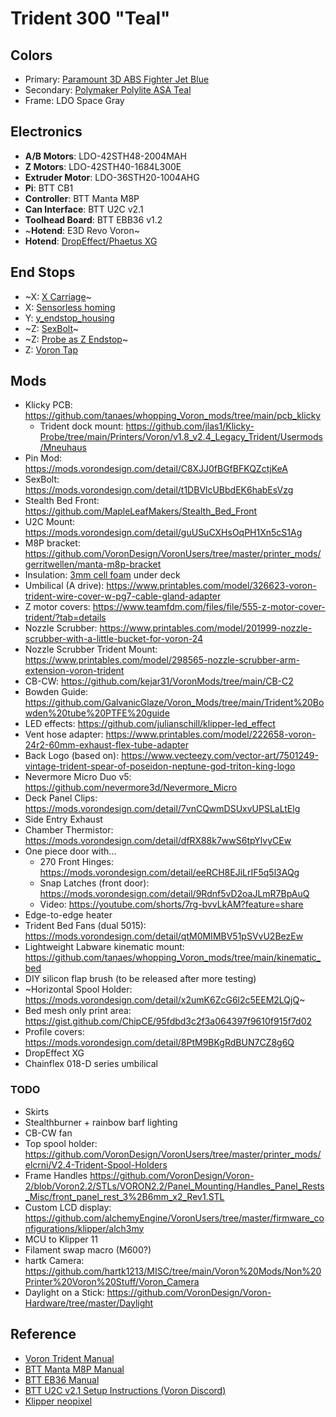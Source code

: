 # Trident 300 "Teal"

## Colors
  - Primary: [Paramount 3D ABS Fighter Jet Blue](https://www.paramount-3d.com/product-page/abs-pantone-fighter-jet-blue-7546c-1-75mm-1kg-filament-fbrl50087546c)
  - Secondary: [Polymaker Polylite ASA Teal](https://us.polymaker.com/products/polylite-asa?variant=40294530940985)
  - Frame: LDO Space Gray

## Electronics
 - **A/B Motors**: LDO-42STH48-2004MAH
 - **Z Motors**: LDO-42STH40-1684L300E
 - **Extruder Motor**: LDO-36STH20-1004AHG
 - **Pi**: BTT CB1
 - **Controller**: BTT Manta M8P
 - **Can Interface**: BTT U2C v2.1
 - **Toolhead Board**: BTT EBB36 v1.2
 - ~**Hotend**: E3D Revo Voron~
 - **Hotend**: [DropEffect/Phaetus XG](https://dropeffect.phaetus.com/products/xg-hotend)

## End Stops
 - ~X: [X Carriage](https://github.com/VoronDesign/Voron-Stealthburner/tree/main/STLs/X_Carriage)~
 - X: [Sensorless homing](https://mmone.github.io/klipper/Sensorless_Homing.html)
 - Y: [y_endstop_housing](https://github.com/VoronDesign/Voron-Trident/blob/main/STLs/Gantry/AB_Drive_Units/%5Ba%5D_y_endstop_housing.stl)
 - ~Z: [SexBolt](https://mods.vorondesign.com/detail/t1DBVlcUBbdEK6habEsVzg)~ 
 - ~Z: [Probe as Z Endstop](https://github.com/Klipper3d/klipper/blob/master/config/sample-probe-as-z-endstop.cfg)~
 - Z: [Voron Tap](https://github.com/VoronDesign/Voron-Tap)

## Mods
 - Klicky PCB: https://github.com/tanaes/whopping_Voron_mods/tree/main/pcb_klicky
   - Trident dock mount: https://github.com/jlas1/Klicky-Probe/tree/main/Printers/Voron/v1.8_v2.4_Legacy_Trident/Usermods/Mneuhaus
 - Pin Mod: https://mods.vorondesign.com/detail/C8XJJ0fBGfBFKQZctjKeA
 - SexBolt: https://mods.vorondesign.com/detail/t1DBVlcUBbdEK6habEsVzg
 - Stealth Bed Front: https://github.com/MapleLeafMakers/Stealth_Bed_Front
 - U2C Mount: https://mods.vorondesign.com/detail/guUSuCXHsOqPH1Xn5cS1Ag 
 - M8P bracket: https://github.com/VoronDesign/VoronUsers/tree/master/printer_mods/gerritwellen/manta-m8p-bracket
 - Insulation: [3mm cell foam](https://www.amazon.com/dp/B01KX94XE6?psc=1&ref=ppx_yo2ov_dt_b_product_details) under deck
 - Umbilical (A drive): https://www.printables.com/model/326623-voron-trident-wire-cover-w-pg7-cable-gland-adapter
 - Z motor covers: https://www.teamfdm.com/files/file/555-z-motor-cover-trident/?tab=details
 - Nozzle Scrubber: https://www.printables.com/model/201999-nozzle-scrubber-with-a-little-bucket-for-voron-24
 - Nozzle Scrubber Trident Mount: https://www.printables.com/model/298565-nozzle-scrubber-arm-extension-voron-trident
 - CB-CW: https://github.com/kejar31/VoronMods/tree/main/CB-C2
 - Bowden Guide: https://github.com/GalvanicGlaze/Voron_Mods/tree/main/Trident%20Bowden%20tube%20PTFE%20guide
 - LED effects: https://github.com/julianschill/klipper-led_effect
 - Vent hose adapter: https://www.printables.com/model/222658-voron-24r2-60mm-exhaust-flex-tube-adapter
 - Back Logo (based on): https://www.vecteezy.com/vector-art/7501249-vintage-trident-spear-of-poseidon-neptune-god-triton-king-logo
 - Nevermore Micro Duo v5: https://github.com/nevermore3d/Nevermore_Micro
 - Deck Panel Clips: https://mods.vorondesign.com/detail/7vnCQwmDSUxvUPSLaLtElg
 - Side Entry Exhaust
 - Chamber Thermistor: https://mods.vorondesign.com/detail/dfRX88k7wwS6tpYlvyCEw
 - One piece door with...
   - 270 Front Hinges: https://mods.vorondesign.com/detail/eeRCH8EJiLrIF5q5l3AQg
   - Snap Latches (front door): https://mods.vorondesign.com/detail/9Rdnf5vD2oaJLmR7BpAuQ
   - Video: https://youtube.com/shorts/7rg-bvvLkAM?feature=share
 - Edge-to-edge heater
 - Trident Bed Fans (dual 5015): https://mods.vorondesign.com/detail/qtM0MIMBV51pSVvU2BezEw
 - Lightweight Labware kinematic mount: https://github.com/tanaes/whopping_Voron_mods/tree/main/kinematic_bed
 - DIY silicon flap brush (to be released after more testing)
 - ~Horizontal Spool Holder: https://mods.vorondesign.com/detail/x2umK6ZcG6l2c5EEM2LQjQ~
 - Bed mesh only print area: https://gist.github.com/ChipCE/95fdbd3c2f3a064397f9610f915f7d02
 - Profile covers: https://mods.vorondesign.com/detail/8PtM9BKgRdBUN7CZ8g6Q
 - DropEffect XG
 - Chainflex 018-D series umbilical
 
### TODO
 - Skirts 
 - Stealthburner + rainbow barf lighting
 - CB-CW fan
 - Top spool holder: https://github.com/VoronDesign/VoronUsers/tree/master/printer_mods/elcrni/V2.4-Trident-Spool-Holders
 - Frame Handles https://github.com/VoronDesign/Voron-2/blob/Voron2.2/STLs/VORON2.2/Panel_Mounting/Handles_Panel_Rests_Misc/front_panel_rest_3%2B6mm_x2_Rev1.STL
 - Custom LCD display: https://github.com/alchemyEngine/VoronUsers/tree/master/firmware_configurations/klipper/alch3my
 - MCU to Klipper 11
 - Filament swap macro (M600?)
 - hartk Camera: https://github.com/hartk1213/MISC/tree/main/Voron%20Mods/Non%20Printer%20Voron%20Stuff/Voron_Camera
 - Daylight on a Stick: https://github.com/VoronDesign/Voron-Hardware/tree/master/Daylight

  
## Reference
 - [Voron Trident Manual](https://github.com/VoronDesign/Voron-Trident/tree/main/Manual)
 - [BTT Manta M8P Manual](https://github.com/bigtreetech/Manta-M8P/blob/master/BIGTREETECH%20MANTA%20M8P%20V1.0%26V1.1%20User%20Manual.pdf)
 - [BTT EB36 Manual](https://github.com/bigtreetech/EBB/tree/master/EBB%20CAN%20V1.1%20(STM32G0B1)/EBB36%20CAN%20V1.1)
 - [BTT U2C v2.1 Setup Instructions (Voron Discord)](https://discord.com/channels/460117602945990666/1000794039832035530/1016059566439538759)
 - [Klipper neopixel](https://github.com/digitalninja-ro/klipper-neopixel)
